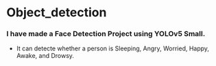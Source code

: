 # Object_detection

### I have made a **Face Detection Project** using **YOLOv5 Small**. 
- It can detecte whether a person is Sleeping, Angry, Worried, Happy, Awake, and Drowsy.
